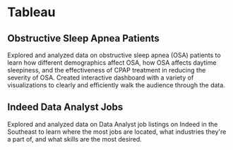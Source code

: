 # Tableau

## Obstructive Sleep Apnea Patients
Explored and analyzed data on obstructive sleep apnea (OSA) patients to learn how different demographics affect OSA, how OSA affects daytime sleepiness, and the effectiveness of CPAP treatment in reducing the severity of OSA. Created interactive dashboard with a variety of visualizations to clearly and efficiently walk the audience through the data.

## Indeed Data Analyst Jobs
Explored and analyzed data on Data Analyst job listings on Indeed in the Southeast to learn where the most jobs are located, what industries they're a part of, and what skills are the most desired.
